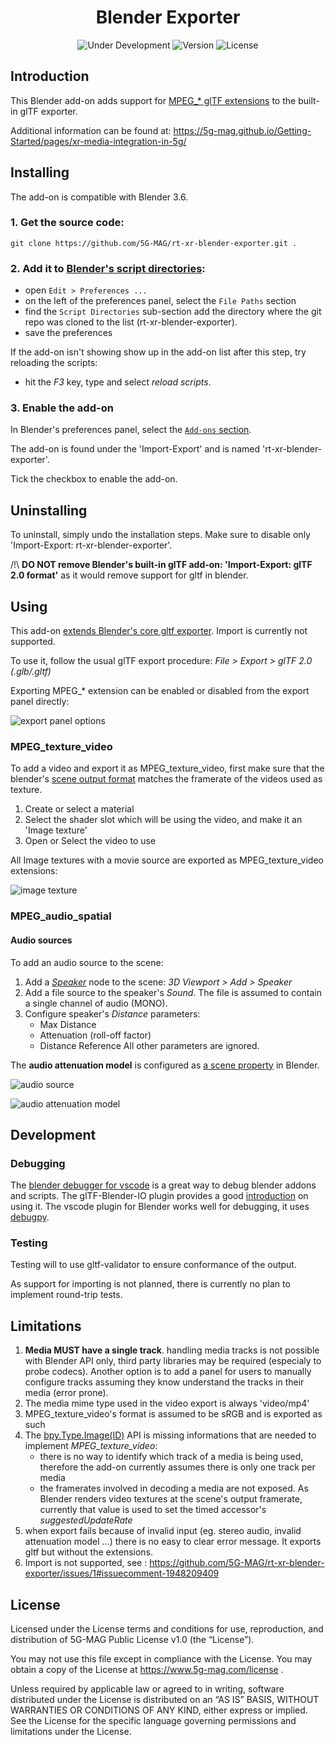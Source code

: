 <h1 align="center">Blender Exporter</h1>
<p align="center">
  <img src="https://img.shields.io/badge/Status-Under_Development-yellow" alt="Under Development">
  <img src="https://img.shields.io/github/v/tag/5G-MAG/rt-xr-blender-exporter?label=version" alt="Version">
  <img src="https://img.shields.io/badge/License-5G--MAG%20Public%20License%20(v1.0)-blue" alt="License">
</p>

## Introduction
This Blender add-on adds support for [MPEG_* glTF extensions](https://github.com/KhronosGroup/glTF/tree/main/extensions/2.0/Vendor) to the built-in glTF exporter.

Additional information can be found at: https://5g-mag.github.io/Getting-Started/pages/xr-media-integration-in-5g/

## Installing

The add-on is compatible with Blender 3.6.

### 1. Get the source code:

```
git clone https://github.com/5G-MAG/rt-xr-blender-exporter.git .
```

### 2. Add it to [Blender's script directories](https://docs.blender.org/manual/en/3.6/editors/preferences/file_paths.html#script-directories):

- open `Edit > Preferences ...`
- on the left of the preferences panel, select the `File Paths` section
- find the `Script Directories` sub-section add the directory where the git repo was cloned to the list (rt-xr-blender-exporter).
- save the preferences

If the add-on isn't showing show up in the add-on list after this step, try reloading the scripts: 
- hit the *F3* key, type and select *reload scripts*.


### 3. Enable the add-on

In Blender's preferences panel, select the [`Add-ons` section]((https://docs.blender.org/manual/en/3.6/editors/preferences/addons.html)). 

The add-on is found under the 'Import-Export' and is named 'rt-xr-blender-exporter'.

Tick the checkbox to enable the add-on.


## Uninstalling

To uninstall, simply undo the installation steps. Make sure to disable only 'Import-Export: rt-xr-blender-exporter'.

/!\ **DO NOT remove Blender's built-in glTF add-on: 'Import-Export: glTF 2.0 format'** as it would remove support for gltf in blender.


## Using

This add-on [extends Blender's core gltf exporter](https://docs.blender.org/manual/en/3.6/addons/import_export/scene_gltf2.html#third-party-gltf-extensions). Import is currently not supported.

To use it, follow the usual glTF export procedure: *File > Export > glTF 2.0 (.glb/.gltf)*

Exporting MPEG_* extension can be enabled or disabled from the export panel directly:

![export panel options](/doc/img/export-panel-options.jpg)


### MPEG_texture_video

To add a video and export it as MPEG_texture_video, first make sure that the blender's [scene output format](https://docs.blender.org/manual/en/3.6/render/output/properties/format.html) matches the framerate of the videos used as texture.

1. Create or select a material
2. Select the shader slot which will be using the video, and make it an 'Image texture'
3. Open or Select the video to use

All Image textures with a movie source are exported as MPEG_texture_video extensions:

![image texture](/doc/img/image-texture.jpg)

### MPEG_audio_spatial

#### Audio sources 

To add an audio source to the scene:

1. Add a *[Speaker](https://docs.blender.org/manual/en/latest/render/output/audio/speaker.html)* node to the scene: *3D Viewport > Add > Speaker*
2. Add a file source to the speaker's *Sound*. The file is assumed to contain a single channel of audio (MONO).
3. Configure speaker's *Distance* parameters:
    - Max Distance
    - Attenuation (roll-off factor)
    - Distance Reference
All other parameters are ignored.

The **audio attenuation model** is configured as [a scene property](https://docs.blender.org/manual/en/latest/scene_layout/scene/properties.html#data-scenes-audio) in Blender.

![audio source](/doc/img/audio-source.jpg)

![audio attenuation model](/doc/img/audio-attenuation-model.jpg)

## Development

### Debugging

The [blender debugger for vscode](https://github.com/AlansCodeLog/blender-debugger-for-vscode) is a great way to debug blender addons and scripts.
The glTF-Blender-IO plugin provides a good [introduction](https://github.com/KhronosGroup/glTF-Blender-IO/blob/main/DEBUGGING.md) on using it.
The vscode plugin for Blender works well for debugging, it uses [debugpy](https://github.com/microsoft/debugpy).

### Testing

Testing will to use gltf-validator to ensure conformance of the output.

As support for importing is not planned, there is currently no plan to implement round-trip tests.

## Limitations

1. **Media MUST have a single track**. handling media tracks is not possible with Blender API only, third party libraries may be required (especialy to probe codecs). Another option is to add a panel for users to manually configure tracks assuming they know understand the tracks in their media (error prone).
2. The media mime type used in the video export is always 'video/mp4'
3. MPEG_texture_video's format is assumed to be sRGB and is exported as such
4. The [bpy.Type.Image(ID)](https://docs.blender.org/api/current/bpy.types.Image.html) API is missing informations that are needed to implement *MPEG_texture_video*:
    - there is no way to identify which track of a media is being used, therefore the add-on currently assumes there is only one track per media
    - the framerates involved in decoding a media are not exposed. As Blender renders video textures at the scene's output framerate, currently that value is used to set the timed accessor's *suggestedUpdateRate*
5. when export fails because of invalid input (eg. stereo audio, invalid attenuation model ...) there is no easy to clear error message. It exports gltf but without the extensions.
6. Import is not supported, see : https://github.com/5G-MAG/rt-xr-blender-exporter/issues/1#issuecomment-1948209409

## License

Licensed under the License terms and conditions for use, reproduction, and distribution of 5G-MAG Public License v1.0 (the “License”).

You may not use this file except in compliance with the License. You may obtain a copy of the License at https://www.5g-mag.com/license .

Unless required by applicable law or agreed to in writing, software distributed under the License is distributed on an “AS IS” BASIS, WITHOUT WARRANTIES OR CONDITIONS OF ANY KIND, either express or implied. See the License for the specific language governing permissions and limitations under the License.
